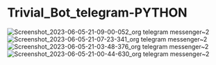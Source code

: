 # Trivial_Bot_telegram-PYTHON
![Screenshot_2023-06-05-21-09-00-052_org telegram messenger~2](https://github.com/SamuelFernandezPerez/Trivial_Bot_telegram-PYTHON/assets/112828488/e19761a0-0d89-4cd3-b065-59c702f32cd3)
![Screenshot_2023-06-05-21-07-23-341_org telegram messenger~2](https://github.com/SamuelFernandezPerez/Trivial_Bot_telegram-PYTHON/assets/112828488/e3906191-d679-43ca-a708-2617d559f4c3)
![Screenshot_2023-06-05-21-03-48-376_org telegram messenger~2](https://github.com/SamuelFernandezPerez/Trivial_Bot_telegram-PYTHON/assets/112828488/9bdb3e02-e48e-4fba-a300-7125b0d280d4)
![Screenshot_2023-06-05-21-00-44-630_org telegram messenger~2](https://github.com/SamuelFernandezPerez/Trivial_Bot_telegram-PYTHON/assets/112828488/e57a6c9f-4025-45ed-bf09-25b0f05dac73)
